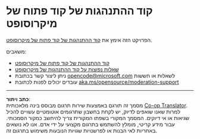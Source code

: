 <!--
CO_OP_TRANSLATOR_METADATA:
{
  "original_hash": "763a733399ea9f55f6418d1efe13c12b",
  "translation_date": "2025-09-29T22:16:12+00:00",
  "source_file": "CODE_OF_CONDUCT.md",
  "language_code": "he"
}
-->
# קוד ההתנהגות של קוד פתוח של מיקרוסופט

הפרויקט הזה אימץ את [קוד ההתנהגות של קוד פתוח של מיקרוסופט](https://opensource.microsoft.com/codeofconduct/).

משאבים:

- [קוד ההתנהגות של קוד פתוח של מיקרוסופט](https://opensource.microsoft.com/codeofconduct/)
- [שאלות נפוצות על קוד ההתנהגות של מיקרוסופט](https://opensource.microsoft.com/codeofconduct/faq/)
- ניתן ליצור קשר בכתובת [opencode@microsoft.com](mailto:opencode@microsoft.com) לשאלות או חששות
- עובדים יכולים לפנות לכתובת [aka.ms/opensource/moderation-support](https://aka.ms/opensource/moderation-support)

---

**כתב ויתור**:  
מסמך זה תורגם באמצעות שירות תרגום מבוסס בינה מלאכותית [Co-op Translator](https://github.com/Azure/co-op-translator). למרות שאנו שואפים לדיוק, יש לקחת בחשבון שתרגומים אוטומטיים עשויים להכיל שגיאות או אי דיוקים. המסמך המקורי בשפתו המקורית צריך להיחשב כמקור הסמכותי. עבור מידע קריטי, מומלץ להשתמש בתרגום מקצועי על ידי אדם. אנו לא נושאים באחריות לאי הבנות או לפרשנויות שגויות הנובעות משימוש בתרגום זה.